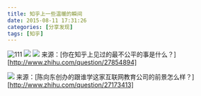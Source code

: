 ```yaml
---
title: 知乎上一些温暖的瞬间
date: 2015-08-11 17:31:26
categories: [分享发现]
tags: [知乎]
---
```

![111](https://i.ibb.co/myZkMrf/c-markdown.png)
![](https://i.postimg.cc/TPc4CqnW/c-markdown.png)
![][2]
来源：[你在知乎上见过的最不公平的事是什么？][http://www.zhihu.com/question/27854894] 
<!--more-->
![][3]
来源：[陈向东创办的跟谁学这家互联网教育公司的前景怎么样？][http://www.zhihu.com/question/27173413]


  [2]: https://i.ibb.co/zJTMFR6/2.png
  [3]: https://i.ibb.co/99gvFX2/3.png
  
